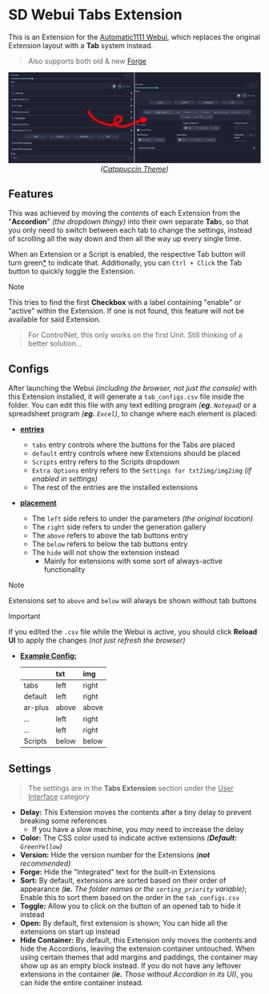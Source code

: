 ﻿# SD Webui Tabs Extension
This is an Extension for the [Automatic1111 Webui](https://github.com/AUTOMATIC1111/stable-diffusion-webui), which replaces the original Extension layout with a **Tab** system instead.

> Also supports both old & new [Forge](https://github.com/lllyasviel/stable-diffusion-webui-forge)

<p align="center">
<img src="ui.png" width=768>
<i>(<a href="https://github.com/Haoming02/catppuccin-theme">Catppuccin Theme</a>)</i>
</p>

## Features
This was achieved by moving the *contents* of each Extension from the "**Accordion**" *(the dropdown thingy)* into their own separate **Tab**s, so that you only need to switch between each tab to change the settings, instead of scrolling all the way down and then all the way up every single time.

When an Extension or a Script is enabled, the respective Tab button will turn green[*](#settings) to indicate that. Additionally, you can `Ctrl + Click` the Tab button to quickly toggle the Extension.

> [!Note]
> This tries to find the first **Checkbox** with a label containing "enable" or "active" within the Extension. If one is not found, this feature will not be available for said Extension.

> For ControlNet, this only works on the first Unit. Still thinking of a better solution...

## Configs
After launching the Webui *(including the browser, not just the console)* with this Extension installed, it will generate a `tab_configs.csv` file inside the folder. You can edit this file with any text editing program *(**eg.** `Notepad`)* or a spreadsheet program *(**eg.** `Excel`)*, to change where each element is placed:

- <ins><b>entries</b></ins>
    - `tabs` entry controls where the buttons for the Tabs are placed
    - `default` entry controls where new Extensions should be placed
    - `Scripts` entry refers to the Scripts dropdown
    - `Extra Options` entry refers to the  `Settings for txt2img/img2img` *(if enabled in settings)*
    - The rest of the entries are the installed extensions

- <ins><b>placement</b></ins>
    - The `left` side refers to under the parameters *(the original location)*
    - The `right` side refers to under the generation gallery
    - The `above` refers to above the tab buttons entry
    - The `below` refers to below the tab buttons entry
    - The `hide` will not show the extension instead
        - Mainly for extensions with some sort of always-active functionality

> [!Note]
> Extensions set to `above` and `below` will always be shown without tab buttons

> [!Important]
> If you edited the `.csv` file while the Webui is active, you should click **Reload UI** to apply the changes *(not just refresh the browser)*

- <ins><b>Example Config:</b></ins>

    |       | txt | img |
    |-------|-----|-----|
    |  tabs | left|right|
    |default| left|right|
    |ar-plus|above|above|
    |  ...  | left|right|
    |  ...  | left|right|
    |Scripts|below|below|

## Settings
> The settings are in the **Tabs Extension** section under the <ins>User Interface</ins> category

- **Delay:** This Extension moves the contents after a tiny delay to prevent breaking some references
    - If you have a slow machine, you *may* need to increase the delay
- **Color:** The CSS color used to indicate active extensions *(**Default:** `GreenYellow`)*
- **Version:** Hide the version number for the Extensions *(**not** recommended)*
- **Forge:** Hide the "Integrated" text for the built-in Extensions
- **Sort:** By default, extensions are sorted based on their order of appearance *(**ie.** The folder names or the `sorting_priority` variable)*; Enable this to sort them based on the order in the `tab_configs.csv`
- **Toggle:** Allow you to click on the button of an opened tab to hide it instead
- **Open:** By default, first extension is shown; You can hide all the extensions on start up instead
- **Hide Container:** By default, this Extension only moves the contents and hide the Accordions, leaving the extension container untouched. When using certain themes that add margins and paddings, the container may show up as an empty block instead. If you do not have any leftover extensions in the container *(**ie.** Those without Accordion in its UI)*, you can hide the entire container instead.

